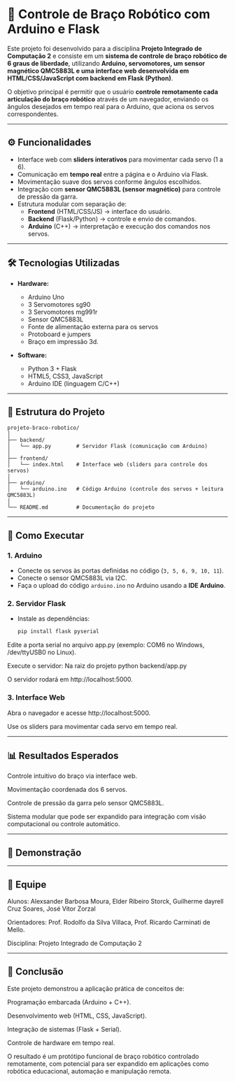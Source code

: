 # 🦾 Controle de Braço Robótico com Arduino e Flask

Este projeto foi desenvolvido para a disciplina **Projeto Integrado de Computação 2** e consiste em um **sistema de controle de braço robótico de 6 graus de liberdade**, utilizando **Arduino, servomotores, um sensor magnético QMC5883L e uma interface web desenvolvida em HTML/CSS/JavaScript com backend em Flask (Python)**.  

O objetivo principal é permitir que o usuário **controle remotamente cada articulação do braço robótico** através de um navegador, enviando os ângulos desejados em tempo real para o Arduino, que aciona os servos correspondentes.

---

## ⚙️ Funcionalidades

- Interface web com **sliders interativos** para movimentar cada servo (1 a 6).
- Comunicação em **tempo real** entre a página e o Arduino via Flask.
- Movimentação suave dos servos conforme ângulos escolhidos.
- Integração com **sensor QMC5883L (sensor magnético)** para controle de pressão da garra.
- Estrutura modular com separação de:
  - **Frontend** (HTML/CSS/JS) → interface do usuário.
  - **Backend** (Flask/Python) → controle e envio de comandos.
  - **Arduino** (C++) → interpretação e execução dos comandos nos servos.

---

## 🛠️ Tecnologias Utilizadas

- **Hardware:**
  - Arduino Uno
  - 3 Servomotores sg90
  - 3 Servomotores mg991r
  - Sensor QMC5883L
  - Fonte de alimentação externa para os servos
  - Protoboard e jumpers
  - Braço em impressão 3d.

- **Software:**
  - Python 3 + Flask
  - HTML5, CSS3, JavaScript
  - Arduino IDE (linguagem C/C++)

---

## 📂 Estrutura do Projeto

```text
projeto-braco-robotico/
│
├── backend/
│   └── app.py        # Servidor Flask (comunicação com Arduino)
│
├── frontend/
│   └── index.html    # Interface web (sliders para controle dos servos)
│
├── arduino/
│   └── arduino.ino   # Código Arduino (controle dos servos + leitura QMC5883L)
│
└── README.md         # Documentação do projeto

```

---

## 🚀 Como Executar

### 1. Arduino
- Conecte os servos às portas definidas no código (`3, 5, 6, 9, 10, 11`).
- Conecte o sensor QMC5883L via I2C.
- Faça o upload do código `arduino.ino` no Arduino usando a **IDE Arduino**.

### 2. Servidor Flask
- Instale as dependências:
  ```bash
  pip install flask pyserial
  
Edite a porta serial no arquivo app.py (exemplo: COM6 no Windows, /dev/ttyUSB0 no Linux).

Execute o servidor: Na raiz do projeto
python backend/app.py

O servidor rodará em http://localhost:5000.

### 3. Interface Web

Abra o navegador e acesse http://localhost:5000.

Use os sliders para movimentar cada servo em tempo real.


---

## 📊 Resultados Esperados

Controle intuitivo do braço via interface web.

Movimentação coordenada dos 6 servos.

Controle de pressão da garra pelo sensor QMC5883L.

Sistema modular que pode ser expandido para integração com visão computacional ou controle automático.


---

## 📸 Demonstração


---

## 👥 Equipe

Alunos: Alexsander Barbosa Moura, Elder Ribeiro Storck, Guilherme dayrell Cruz Soares, José Vitor Zorzal

Orientadores: Prof. Rodolfo da Silva Villaca, Prof. Ricardo Carminati de Mello.

Disciplina: Projeto Integrado de Computação 2


---

## 📌 Conclusão

Este projeto demonstrou a aplicação prática de conceitos de:

Programação embarcada (Arduino + C++).

Desenvolvimento web (HTML, CSS, JavaScript).

Integração de sistemas (Flask + Serial).

Controle de hardware em tempo real.

O resultado é um protótipo funcional de braço robótico controlado remotamente, com potencial para ser expandido em aplicações como robótica educacional, automação e manipulação remota.
